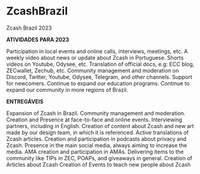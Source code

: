# ZcashBrazil

Zcash Brazil 2023

**ATIVIDADES PARA 2023**

Participation in local events and online calls, interviews, meetings, etc.
A weekly video about news or update about Zcash in Portuguese.
Shorts videos on Youtube, Odysee, etc.
Translation of official docs, e.g: ECC blog, ZECwallet, Zechub, etc.
Community management and moderation on Discord, Twitter, Youtube, Odysee, Telegram, and other channels.
Support for newcomers.
Continue to expand our education programs.
Continue to expand our community in more regions of Brazil.

**ENTREGÁVEIS**

Expansion of Zcash in Brazil.
Community management and moderation.
Creation and Presence at face-to-face and online events.
Interviewing partners, including in English.
Creation of content about Zcash and new art made by our design team, in which it is referenced.
Active translations of Zcash articles.
Creation and participation in podcasts about privacy and Zcash.
Presence in the main social media, always aiming to increase the media.
AMA creation and participation in AMAs.
Delivering items to the community like TIPs in ZEC, POAPs, and giveaways in general.
Creation of Articles about Zcash
Creation of Events to teach new people about Zcash
